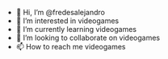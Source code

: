 - 👋 Hi, I’m @fredesalejandro
- 👀 I’m interested in videogames
- 🌱 I’m currently learning videogames
- 💞️ I’m looking to collaborate on videogames
- 📫 How to reach me videogames

<!---
fredesalejandro/fredesalejandro is a ✨ special ✨ repository because its `README.md` (this file) appears on your GitHub profile.
You can click the Preview link to take a look at your changes.
--->
